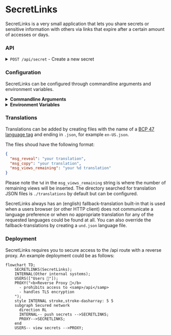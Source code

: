 # SecretLinks

SecretLinks is a very small application that lets you share secrets or sensitive information
with others via links that expire after a certain amount of accesses or days.

### API

<details>
  <summary><code>POST /api/secret</code> - Create a new secret</summary>

  ---
  Body:
  | Field   | Description                            | Required? | Data Type | Default Value |
  |:--------|:---------------------------------------|:----------|:----------|:--------------|
  | secret  | The secret you want to share           | yes       | string    |               |
  | click   | Show a click-to-reveal button          | no        | bool      | false         |
  | views   | How many views are allowed             | no        | int       | 1             |
  | expires | For how many days the secret is shared | no        | int       | 3             |

  Returns the URL path to view the created secret.

  Example:
  ```bash
  curl -X POST -v http://localhost:8080/api/secret -d '{"secret":"supersecret","views":5,"click":true}'
  ```
  ---
</details>

### Configuration

SecretLinks can be configured through commandline arguments and environment variables.

<details>
<summary><b>Commandline Arguments</b></summary>

Commandline arguments have the highest priority and take precedence over environment variables.

```
  -dbfile string
        Path to the Bolt database file to store secrets (default "./store.db")
  -listen string
        The address and port for the webserver to listen on (default "localhost:8080")
  -logLevel string
        Set log verbosity: error, warn, info or debug (default "info")
  -translationPath string
        Directory with optional JSON translation files (default "./translations")
  -version
        Print the version information and exit
```

</details>

<details>
<summary><b>Environment Variables</b></summary>

Environment variables are overridden by any commandline arguments if passed.

```
SECRETLINKS_DBFILE (string)
SECRETLINKS_LISTEN (string)
SECRETLINKS_LOGLEVEL (string)
SECRETLINKS_TRANSLATIONPATH (string)
```

</details>

### Translations

Translations can be added by creating files with the name of a [BCP 47 language tag](https://en.wikipedia.org/wiki/IETF_language_tag)
and ending in `.json`, for example `en-US.json`.

The files shoud have the following format:

```json
{
  "msg_reveal": "your translation",
  "msg_copy": "your translation",
  "msg_views_remaining": "your %d translation"
}
```

Please note the `%d` in the `msg_views_remaining` string is where the number of remaining views will be inserted.
The directory searched for translation JSON files is `./translations` by default but can be configured.

SecretLinks always has an (english) fallback-translation built-in that is used when a users browser (or other HTTP client)
does not communicate a language preference or when no appropriate translation for any of the requested languages
could be found at all. You can also override the fallback-translations by creating a `und.json` language file.

### Deployment

SecretLinks requires you to secure access to the /api route with a reverse proxy.
An example deployment could be as follows:

```mermaid
flowchart TD;
    SECRETLINKS(SecretLinks);
    INTERNAL(Other internal systems);
    USERS(["Users 👥"]);
    PROXY("<b>Reverse Proxy 🛃</b>
      - prohibits access to <samp>/api</samp>
      - handles TLS encryption
    ");
    style INTERNAL stroke,stroke-dasharray: 5 5
    subgraph Secured network
      direction RL
      INTERNAL-- push secrets -->SECRETLINKS;
      PROXY-->SECRETLINKS;
    end
    USERS-- view secrets -->PROXY;
```

